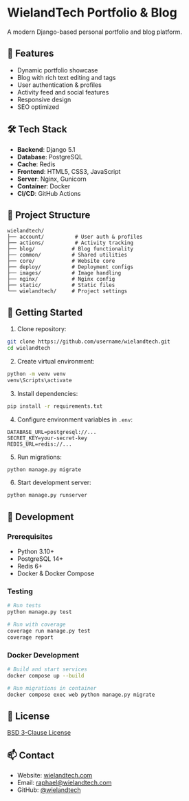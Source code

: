 # WielandTech Portfolio & Blog

A modern Django-based personal portfolio and blog platform.

## 🌟 Features

- Dynamic portfolio showcase
- Blog with rich text editing and tags
- User authentication & profiles
- Activity feed and social features  
- Responsive design
- SEO optimized

## 🛠️ Tech Stack

- **Backend**: Django 5.1
- **Database**: PostgreSQL 
- **Cache**: Redis
- **Frontend**: HTML5, CSS3, JavaScript
- **Server**: Nginx, Gunicorn
- **Container**: Docker
- **CI/CD**: GitHub Actions

## 📁 Project Structure

```
wielandtech/
├── account/          # User auth & profiles
├── actions/          # Activity tracking
├── blog/            # Blog functionality  
├── common/          # Shared utilities
├── core/            # Website core
├── deploy/          # Deployment configs
├── images/          # Image handling
├── nginx/           # Nginx config
├── static/          # Static files
└── wielandtech/     # Project settings
```

## 🚀 Getting Started

1. Clone repository:
```bash
git clone https://github.com/username/wielandtech.git
cd wielandtech
```

2. Create virtual environment:
```bash
python -m venv venv
venv\Scripts\activate
```

3. Install dependencies:
```bash
pip install -r requirements.txt
```

4. Configure environment variables in `.env`:
```
DATABASE_URL=postgresql://...
SECRET_KEY=your-secret-key
REDIS_URL=redis://...
```

5. Run migrations:
```bash
python manage.py migrate
```

6. Start development server:
```bash
python manage.py runserver
```

## 🔧 Development

### Prerequisites
- Python 3.10+
- PostgreSQL 14+
- Redis 6+
- Docker & Docker Compose

### Testing
```bash
# Run tests
python manage.py test

# Run with coverage
coverage run manage.py test
coverage report
```

### Docker Development
```bash
# Build and start services
docker compose up --build

# Run migrations in container
docker compose exec web python manage.py migrate
```

## 📝 License

[BSD 3-Clause License](LICENSE)

## 📫 Contact

- Website: [wielandtech.com](https://wielandtech.com)
- Email: raphael@wielandtech.com
- GitHub: [@wielandtech](https://github.com/wielandtech)